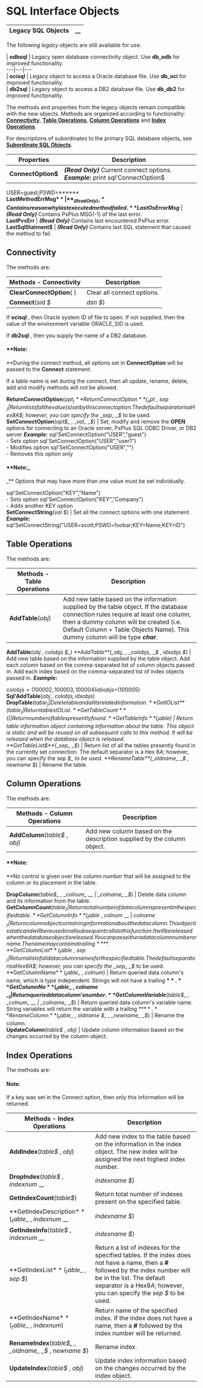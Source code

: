 # SQL Interface Objects   
  
**Legacy SQL Objects** |  **__**  
---|---  
  
The following _legacy_ objects are still available for use:

|  **odbsql** |  Legacy open database connectivity object. Use **db_odb** for improved functionality.  
---|---|---  
|  **ocisql** |  Legacy object to access a Oracle database file. Use **db_oci** for improved functionality.  
|  **db2sql** |  Legacy object to access a DB2 database file. Use **db_db2** for improved functionality.  
  
The methods and properties from the legacy objects remain compatible with the new objects. Methods are organized according to functionality: **[Connectivity](Legacy%20SQL%20Objects.htm#connectivity)**, **[Table Operations](Legacy%20SQL%20Objects.htm#table)**, **[Column Operations](Legacy%20SQL%20Objects.htm#column)** and **[Index Operations](Legacy%20SQL%20Objects.htm#index)**.

For descriptions of subordinates to the primary SQL database objects, see **[Subordinate SQL Objects](Subordinate%20SQL%20Objects.md)**.

**Properties** |  **Description**  
---|---  
**ConnectOption$** |  **_(Read Only)_** Current connect options. **_Example:_** print sql'ConnectOption$  
USER=guest;PSWD=******  
**LastMethodErrMsg$** |  **_(Read Only)_** Contains reason why last executed method failed.  
**LastOsErrorMsg$** |  **_(Read Only)_** Contains PxPlus MSG(-1) of the last error.  
**LastPvxErr** |  **_(Read Only)_** Contains last encountered PxPlus error.  
**LastSqlStatment$** |  **_(Read Only)_** Contains last SQL statement that caused the method to fail.  
  
##  Connectivity

The methods are:

**Methods - Connectivity** |  **Description**  
---|---  
**ClearConnectOption**( ) |  Clear all connect options.  
**Connect**(_sid_ _$_ | _dsn_ _$_) |  If **odbcsql** , then name of the ODBC database DSN  
  
If **ocisql** , then Oracle system ID of file to open. If not supplied, then the value of the environment variable ORACLE_SID is used.   
  
If **db2sql** , then you supply the name of a DB2 database.

#### **Note:   
**During the connect method, all options set in **ConnectOption** will be passed to the **Connect** statement.  
  
If a table name is set during the connect, then all update, rename, delete, add and modify methods will not be allowed.  
  
**ReturnConnectOption**(_opt$_)  
**ReturnConnectOption**(_opt$_ , _sep_ _$_) |  Return list of all the value(s) set by this connect option. The default separator is a Hex$8A$; however, you can specify the _sep_ _$_ to be used.  
**SetConnectOption**(_opt$_ , _val_ _$_) |  Set, modify and remove the **OPEN** options for connecting to an Oracle server, PxPlus SQL ODBC Driver, or DB2 server **_Example:_** sql'SetConnectOption("USER","guest")  
\- Sets option sql'SetConnectOption("USER","user1")  
\- Modifies option sql'SetConnectOption("USER","")  
\- Removes this option only

#### **Note:_  
_** Options that may have more than one value must be set individually.

sql'SetConnectOption("KEY","Name")  
\- Sets option sql'SetConnectOption("KEY","Company")  
\- Adds another KEY option  
**SetConnectString**(_val_ _$_) |  Set all the connect options with one statement. **_Example:_** sql'SetConnectString("USER=scott;PSWD=foobar;KEY=Name;KEY=ID")  
  
##  Table Operations

The methods are:

**Methods - Table Operations** |  **Description**  
---|---  
**AddTable**(_obj_) |  Add new table based on the information supplied by the table object. If the database connection rules require at least one column, then a dummy column will be created (i.e. Default Column + Table Objects Name). This dummy column will be type **_char_**.  
**AddTable**(_obj_ , _colobjs_ _$_)  
**AddTable**(_obj_ , _colobjs_ _$_ , _idxobjs_ _$_) |  Add new table based on the information supplied by the table object. Add each column based on the comma-separated list of column objects passed in. Add each index based on the comma-separated list of index objects passed in. **_Example:_**  
  
colobjs$=(100002,100003,100004)  
idxobjs$=(100005)  
**Sql'AddTable**(_obj_ _, colobjs$, idxobjs$_)  
**DropTable**(_table$_) |  Delete table and all its related information.  
**GetIOList$**(_table$_) |  Return tables IOList.  
**GetTableCount**( ) |  Return number of tables presently found.  
**GetTableInfo**(_table$_) |  Return table information object containing information about the table. This object is static and will be reused on all subsequent calls to this method. It will be released when the database object is released.  
**GetTableList$**(_sep_ _$_) |  Return list of all the tables presently found in the currently set connection. The default separator is a Hex $8A$; however, you can specify the _sep_ _$_ to be used.  
**RenameTable**(_oldname_ _$_ , _newname_ _$_) |  Rename the table.  
  
##  Column Operations

The methods are:

**Methods - Column Operations** |  **Description**  
---|---  
**AddColumn**(_table$_ , _obj_) |  Add new column based on the description supplied by the column object.

#### **Note:   
**No control is given over the column number that will be assigned to the column or its placement in the table.  
  
**DropColumn**(_table$_ , _colnum_ __ | _colname_ _$_) |  Delete data column and its information from the table.  
**GetColumnCount**(_table$_) |  Return total number of data columns present in the specified table.  
**GetColumnInfo**(_table$_ , _colnum_ __ | _colname_ _$_) |  Return column object containing information about the data column. This object is static and will be reused on all subsequent calls to this function. It will be released when the database object is released. You can pass either a data column number or name. The name may contain a trailing **$**.  
**GetColumnList$**(_table$_ , _sep_ _$_) |  Return a list of all data column names for the specified table. The default separator is a Hex$8A$; however, you can specify the _sep_ _$_ to be used.  
**GetColumnName$**(_table$_ , _colnum_) |  Return queried data column's name, which is type independent. Strings will not have a trailing **$**.  
**GetColumnNo**(_table$_ , _colname_ _$_) |  Return queried data column's number.  
**GetColumnVariable$**(_table$_ , _colnum_ __ | _colname_ _$_) |  Return queried data column's variable name. String variables will return the variable with a trailing **$**.  
**RenameColumn**(_table$_ , _oldname_ _$_ , _newname_ _$_) |  Rename the column.  
**UpdateColumn**(_table$_ , _obj_) |  Update column information based on the changes occurred by the column object.  
  
##  Index Operations

The methods are:

#### **Note:**  
If a key was set in the Connect option, then only this information will be returned.

**Methods - Index Operations** |  **Description**  
---|---  
**AddIndex**(_table$_ , _obj_) |  Add new index to the table based on the information in the index object. The new index will be assigned the next highest index number.  
**DropIndex**(_table$_ , _indexnum_ __ | _indexname_ _$_) |  Delete index and its information from the table.  
**GetIndexCount**(_table$_) |  Return total number of indexes present on the specified table.  
**GetIndexDescription$**(_table$_ , _indexnum_ __ | _indexname_ _$_) |  Return list of column descriptions that were used to make up the index, each separated by a **+** (_plus sign_). If no description exists, then the column name will be used.  
**GetIndexInfo**(_table$_ , _indexnum_ __ | _indexname_ _$_) |  Return index object containing information about the index. This object is static and will be reused on all subsequent calls to this function. It will be released when the object is released. You can pass either an index number or name.  
**GetIndexList$**(_table$_ , _sep_ _$_) |  Return a list of indexes for the specified tables. If the index does not have a name, then a **#** followed by the index number will be in the list. The default separator is a Hex$8A$; however, you can specify the _sep_ _$_ to be used.  
**GetIndexName$**(_table$_ , _indexnum_) |  Return name of the specified index. If the index does not have a name, then a **#** followed by the index number will be returned.  
**RenameIndex**(_table$_ , _oldname_ _$_ , _newname_ _$_) |  Rename index.  
**UpdateIndex**(_table$_ , _obj_) |  Update index information based on the changes occurred by the index object.
